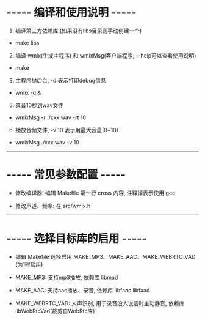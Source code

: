 # ----- 编译和使用说明 -----

1. 编译第三方依赖库 (如果没有libs目录则手动创建一个)

* make libs

2. 编译 wmix(生成主程序) 和 wmixMsg(客户端程序, --help可以查看使用说明)

* make

3. 主程序抛后台, -d 表示打印debug信息

* wmix -d &

5. 录音10秒到wav文件

* wmixMsg -r ./xxx.wav -rt 10

6. 播放音频文件, -v 10 表示用最大音量(0~10)

* wmixMsg ./xxx.wav -v 10

---

# ----- 常见参数配置 -----

* 修改编译器: 编辑 Makefile 第一行 cross 内容, 注释掉表示使用 gcc

* 修改声道、频率: 在 src/wmix.h

---

# ----- 选择目标库的启用 -----

* 编辑 Makefile 选择启用 MAKE_MP3、MAKE_AAC、MAKE_WEBRTC_VAD (为1时启用)

* MAKE_MP3: 支持mp3播放, 依赖库 libmad

* MAKE_AAC: 支持aac播放、录音, 依赖库 libfaac libfaad

* MAKE_WEBRTC_VAD: 人声识别, 用于录音没人说话时主动静音, 依赖库 libWebRtcVad(裁剪自WebRtc库)
